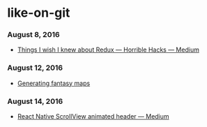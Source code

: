 # like-on-git
### August 8, 2016
- [Things I wish I knew about Redux — Horrible Hacks — Medium](https://medium.com/horrible-hacks/things-i-wish-i-knew-about-redux-9924abf2f9e0#.mzo28naj2) 

### August 12, 2016
- [Generating fantasy maps](http://mewo2.com/notes/terrain/) 

### August 14, 2016
- [React Native ScrollView animated header — Medium](https://medium.com/@janicduplessis/react-native-scrollview-animated-header-10a18cb9469e#.czp2k850h) 
